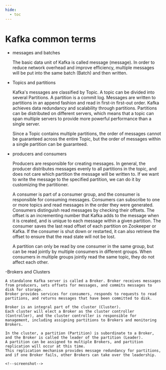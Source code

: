 ```yaml
---
hide:
  - toc
---
```


# Kafka common terms

- messages and batches

    The basic data unit of Kafka is called message (message). In order to reduce network overhead and improve efficiency, multiple messages will be put into the same batch (Batch) and then written.

- Topics and partitions

    Kafka's messages are classified by Topic. A topic can be divided into several Partitions. A partition is a commit log.
    Messages are written to partitions in an append fashion and read in first-in first-out order.
    Kafka achieves data redundancy and scalability through partitions. Partitions can be distributed on different servers, which means that a topic can span multiple servers to provide more powerful performance than a single server.

    Since a Topic contains multiple partitions, the order of messages cannot be guaranteed across the entire Topic, but the order of messages within a single partition can be guaranteed.

    <!--screenshot-->

- producers and consumers

    Producers are responsible for creating messages. In general, the producer distributes messages evenly to all partitions in the topic, and does not care which partition the message will be written to.
    If we want to write the message to the specified partition, we can do it by customizing the partitioner.

    A consumer is part of a consumer group, and the consumer is responsible for consuming messages. Consumers can subscribe to one or more topics and read messages in the order they were generated.
    Consumers distinguish read messages by checking their offsets.
    The offset is an incrementing number that Kafka adds to the message when it is created, and is unique to each message within a given partition.
    The consumer saves the last read offset of each partition on Zookeeper or Kafka. If the consumer is shut down or restarted, it can also retrieve the offset to ensure that the read state will not be lost.

    <!--screenshot-->

    A partition can only be read by one consumer in the same group, but can be read jointly by multiple consumers in different groups.
    When consumers in multiple groups jointly read the same topic, they do not affect each other.

    <!--screenshot-->

-Brokers and Clusters

    A standalone Kafka server is called a Broker. Broker receives messages from producers, sets offsets for messages, and commits messages to disk for storage.
    Broker provides services for consumers, responds to requests to read partitions, and returns messages that have been committed to disk.

    Broker is an integral part of the cluster (Cluster).
    Each cluster will elect a Broker as the cluster controller (Controller), and the cluster controller is responsible for management, including assigning partitions to Brokers and monitoring Brokers.

    In the cluster, a partition (Partition) is subordinate to a Broker, and the Broker is called the leader of the partition (Leader).
    A partition can be assigned to multiple Brokers, and partition replication will occur at this time.
    This replication mechanism provides message redundancy for partitions, and if one Broker fails, other Brokers can take over the leadership.

    <!--screenshot-->